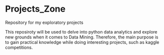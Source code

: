 # Projects_Zone
 Repository for my exploratory projects

This reposiroty will be used to delve into python data analytics and explore new grounds when it comes to Data Mining. Therefore, the main purpose is to gain practical knowledge while doing interesting projects, such as kaggle competitions.